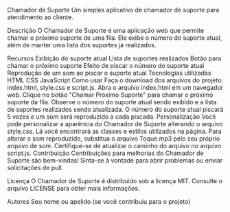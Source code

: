 Chamador de Suporte
Um simples aplicativo de chamador de suporte para atendimento ao cliente.

Descrição
O Chamador de Suporte é uma aplicação web que permite chamar o próximo suporte de uma fila. Ele exibe o número do suporte atual, além de manter uma lista dos suportes já realizados.

Recursos
Exibição do suporte atual
Lista de suportes realizados
Botão para chamar o próximo suporte
Efeito de piscar o número do suporte atual
Reprodução de um som ao piscar o suporte atual
Tecnologias utilizadas
HTML
CSS
JavaScript
Como usar
Faça o download dos arquivos do projeto: index.html, style.css e script.js.
Abra o arquivo index.html em um navegador web.
Clique no botão "Chamar Próximo Suporte" para chamar o próximo suporte da fila.
Observe o número do suporte atual sendo exibido e a lista de suportes realizados sendo atualizada.
O número do suporte atual piscará 5 vezes e um som será reproduzido a cada piscada.
Personalização
Você pode personalizar a aparência do Chamador de Suporte alterando o arquivo style.css. Lá você encontrará as classes e estilos utilizados na página.
Para alterar o som reproduzido, substitua o arquivo Toque.mp3 pelo seu próprio arquivo de som. Certifique-se de atualizar o caminho do arquivo no arquivo script.js.
Contribuição
Contribuições para melhorias do Chamador de Suporte são bem-vindas! Sinta-se à vontade para abrir problemas ou enviar solicitações de pull.

Licença
O Chamador de Suporte é distribuído sob a licença MIT. Consulte o arquivo LICENSE para obter mais informações.

Autores
Seu nome ou apelido (se você contribuiu para o projeto)
